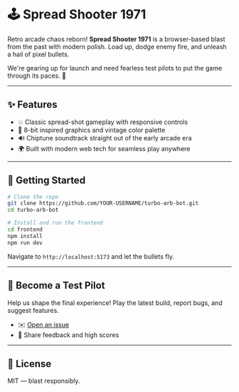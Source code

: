 # 🕹️ Spread Shooter 1971

Retro arcade chaos reborn! **Spread Shooter 1971** is a browser-based blast from the past with modern polish. Load up, dodge enemy fire, and unleash a hail of pixel bullets.

We're gearing up for launch and need fearless test pilots to put the game through its paces. 🚀

---

## ✨ Features

- 💥 Classic spread-shot gameplay with responsive controls
- 🎨 8-bit inspired graphics and vintage color palette
- 🔊 Chiptune soundtrack straight out of the early arcade era
- 🌍 Built with modern web tech for seamless play anywhere

---

## 🚀 Getting Started

```bash
# Clone the repo
git clone https://github.com/YOUR-USERNAME/turbo-arb-bot.git
cd turbo-arb-bot

# Install and run the frontend
cd frontend
npm install
npm run dev
```

Navigate to `http://localhost:5173` and let the bullets fly.

---

## 🧪 Become a Test Pilot

Help us shape the final experience! Play the latest build, report bugs, and suggest features.

- ✉️ [Open an issue](https://github.com/YOUR-USERNAME/turbo-arb-bot/issues)
- 💬 Share feedback and high scores

---

## 📜 License

MIT — blast responsibly.
